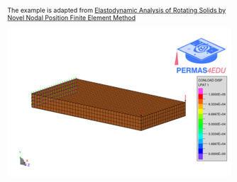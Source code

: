The example is adapted from [Elastodynamic Analysis of Rotating Solids by Novel Nodal Position Finite Element Method](https://doi.org/10.1016/j.euromechsol.2024.105478)

![cantilever](cantilevered_rectangular_beam.png)
